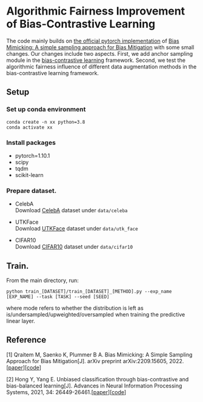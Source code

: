 # Algorithmic Fairness Improvement of Bias-Contrastive Learning

The code mainly builds on [the official pytorch implementation](https://github.com/mqraitem/Bias-Mimicking) of [Bias Mimicking: A simple sampling approach for Bias Mitigation](https://arxiv.org/pdf/2209.15605.pdf) with some small changes. Our changes include two aspects. First, we add anchor sampling module in the [bias-contrastive learning](https://github.com/grayhong/bias-contrastive-learning) framework. Second, we test the algorithmic fairness influence of different data augmentation methods in the bias-contrastive learning framework.

## Setup

### Set up conda environment  
```
conda create -n xx python=3.8
conda activate xx
```

### Install packages

* pytorch=1.10.1 
* scipy
* tqdm 
* scikit-learn

### Prepare dataset.

- CelebA  
Download [CelebA](https://mmlab.ie.cuhk.edu.hk/projects/CelebA.html) dataset under `data/celeba`

- UTKFace  
Download [UTKFace](https://susanqq.github.io/UTKFace/) dataset under `data/utk_face`

- CIFAR10  
Download [CIFAR10](https://www.cs.toronto.edu/~kriz/cifar.html) dataset under `data/cifar10`


## Train.

From the main directory, run: 

```
python train_[DATASET]/train_[DATASET]_[METHOD].py --exp_name [EXP_NAME] --task [TASK] --seed [SEED] 
```


where mode refers to whether the distribution is left as is/undersampled/upweighted/oversampled when training the predictive linear layer. 

## Reference

[1] Qraitem M, Saenko K, Plummer B A. Bias Mimicking: A Simple Sampling Approach for Bias Mitigation[J]. arXiv preprint arXiv:2209.15605, 2022.[[paper](https://arxiv.org/pdf/2209.15605.pdf)][[code](https://github.com/mqraitem/Bias-Mimicking)]

[2] Hong Y, Yang E. Unbiased classification through bias-contrastive and bias-balanced learning[J]. Advances in Neural Information Processing Systems, 2021, 34: 26449-26461.[[paper](https://proceedings.neurips.cc/paper_files/paper/2021/file/de8aa43e5d5fa8536cf23e54244476fa-Paper.pdf)][[code](https://github.com/grayhong/bias-contrastive-learning)]
